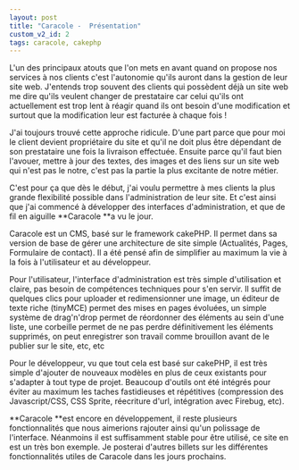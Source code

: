 ```yaml
---
layout: post
title: "Caracole -  Présentation"
custom_v2_id: 2
tags: caracole, cakephp
---
```


L'un des principaux atouts que l'on mets en avant quand on propose nos
services à nos clients c'est l'autonomie qu'ils auront dans la gestion de leur
site web. J'entends trop souvent des clients qui possèdent déjà un site web me
dire qu'ils veulent changer de prestataire car celui qu'ils ont actuellement
est trop lent à réagir quand ils ont besoin d'une modification et surtout que
la modification leur est facturée à chaque fois !

J'ai toujours trouvé cette approche ridicule. D'une part parce que pour moi le
client devient propriétaire du site et qu'il ne doit plus être dépendant de
son prestataire une fois la livraison effectuée. Ensuite parce qu'il faut bien
l'avouer, mettre à jour des textes, des images et des liens sur un site web
qui n'est pas le notre, c'est pas la partie la plus excitante de notre métier.

C'est pour ça que dès le début, j'ai voulu permettre à mes clients la plus
grande flexibilité possible dans l'administration de leur site. Et c'est ainsi
que j'ai commencé à développer des interfaces d'administration, et que de fil
en aiguille **Caracole **a vu le jour.

Caracole est un CMS, basé sur le framework cakePHP. Il permet dans sa version
de base de gérer une architecture de site simple (Actualités, Pages,
Formulaire de contact). Il a été pensé afin de simplifier au maximum la vie à
la fois à l'utilisateur et au développeur.

Pour l'utilisateur, l'interface d'administration est très simple d'utilisation
et claire, pas besoin de compétences techniques pour s'en servir. Il suffit de
quelques clics pour uploader et redimensionner une image, un éditeur de texte
riche (tinyMCE) permet des mises en pages évoluées, un simple système de
drag'n'drop permet de réordonner des éléments au sein d'une liste, une
corbeille permet de ne pas perdre définitivement les éléments supprimés, on
peut enregistrer son travail comme brouillon avant de le publier sur le site,
etc, etc

Pour le développeur, vu que tout cela est basé sur cakePHP, il est très simple
d'ajouter de nouveaux modèles en plus de ceux existants pour s'adapter à tout
type de projet. Beaucoup d'outils ont été intégrés pour éviter au maximum les
taches fastidieuses et répétitives (compression des Javascript/CSS, CSS
Sprite, réecriture d'url, intégration avec Firebug, etc).

**Caracole **est encore en développement, il reste plusieurs fonctionnalités que nous aimerions rajouter ainsi qu'un polissage de l'interface. Néanmoins il est suffisamment stable pour être utilisé, ce site en est un très bon exemple. Je posterai d'autres billets sur les différentes fonctionnalités utiles de Caracole dans les jours prochains.